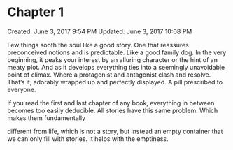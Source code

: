 # Chapter 1

Created: June 3, 2017 9:54 PM
Updated: June 3, 2017 10:08 PM

Few things sooth the soul like a good story. One that reassures preconceived notions and is predictable. Like a good family dog. In the very beginning, it peaks your interest by an alluring character or the hint of an meaty plot. And as it develops everything ties into a seemingly unavoidable point of climax. Where a protagonist and antagonist clash and resolve. That’s it, adorably wrapped up and perfectly displayed. A pill prescribed to everyone.

If you read the first and last chapter of any book, everything in between becomes too easily deducible. All stories have this same problem. Which makes them fundamentally

different from life, which is not a story, but instead an empty container that we can only fill with stories. It helps with the emptiness.